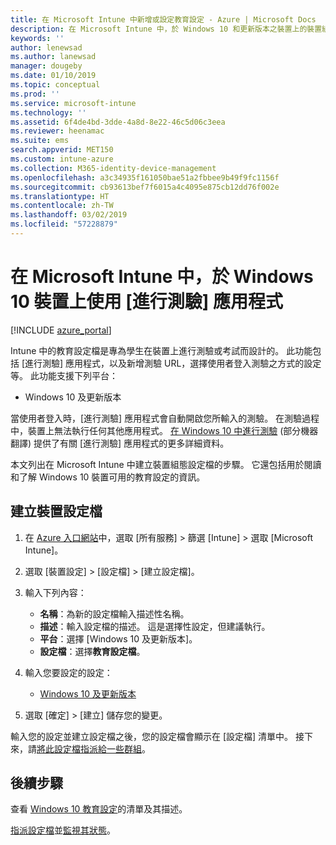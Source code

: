 ```yaml
---
title: 在 Microsoft Intune 中新增或設定教育設定 - Azure | Microsoft Docs
description: 在 Microsoft Intune 中，於 Windows 10 和更新版本之裝置上的裝置組態設定檔中使用 [進行測驗] 應用程式。 使用 [教育] 設定建立組態設定檔，然後輸入測驗應用程式 URL、選擇使用者登入方式、在測驗期間監視畫面，以及在測驗期間允許或防止文字建議。
keywords: ''
author: lenewsad
ms.author: lanewsad
manager: dougeby
ms.date: 01/10/2019
ms.topic: conceptual
ms.prod: ''
ms.service: microsoft-intune
ms.technology: ''
ms.assetid: 6f4de4bd-3dde-4a8d-8e22-46c5d06c3eea
ms.reviewer: heenamac
ms.suite: ems
search.appverid: MET150
ms.custom: intune-azure
ms.collection: M365-identity-device-management
ms.openlocfilehash: a3c34935f161050bae51a2fbbee9b49f9fc1156f
ms.sourcegitcommit: cb93613bef7f6015a4c4095e875cb12dd76f002e
ms.translationtype: HT
ms.contentlocale: zh-TW
ms.lasthandoff: 03/02/2019
ms.locfileid: "57228879"
---
```

# <a name="use-the-take-a-test-app-on-windows-10-devices-in-microsoft-intune"></a>在 Microsoft Intune 中，於 Windows 10 裝置上使用 [進行測驗] 應用程式

[!INCLUDE [azure_portal](./includes/azure_portal.md)]

Intune 中的教育設定檔是專為學生在裝置上進行測驗或考試而設計的。 此功能包括 [進行測驗] 應用程式，以及新增測驗 URL，選擇使用者登入測驗之方式的設定等。 此功能支援下列平台：

- Windows 10 及更新版本

當使用者登入時，[進行測驗] 應用程式會自動開啟您所輸入的測驗。 在測驗過程中，裝置上無法執行任何其他應用程式。 [在 Windows 10 中進行測驗](https://docs.microsoft.com/education/windows/take-tests-in-windows-10) \(部分機器翻譯\) 提供了有關 [進行測驗] 應用程式的更多詳細資料。

本文列出在 Microsoft Intune 中建立裝置組態設定檔的步驟。 它還包括用於閱讀和了解 Windows 10 裝置可用的教育設定的資訊。

## <a name="create-a-device-profile"></a>建立裝置設定檔

1. 在 [Azure 入口網站](https://portal.azure.com)中，選取 [所有服務] > 篩選 [Intune] > 選取 [Microsoft Intune]。
2. 選取 [裝置設定] > [設定檔] > [建立設定檔]。
3. 輸入下列內容：

    - **名稱**：為新的設定檔輸入描述性名稱。
    - **描述**：輸入設定檔的描述。 這是選擇性設定，但建議執行。
    - **平台**：選擇 [Windows 10 及更新版本]。
    - **設定檔**：選擇**教育設定檔**。

4. 輸入您要設定的設定：

    - [Windows 10 及更新版本](education-settings-windows.md)

5. 選取 [確定] > [建立] 儲存您的變更。

輸入您的設定並建立設定檔之後，您的設定檔會顯示在 [設定檔] 清單中。 接下來，請[將此設定檔指派給一些群組](device-profile-assign.md)。

## <a name="next-steps"></a>後續步驟

查看 [Windows 10 教育設定](education-settings-windows.md)的清單及其描述。

[指派設定檔](device-profile-assign.md)並[監視其狀態](device-profile-monitor.md)。
